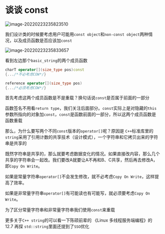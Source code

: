 # 谈谈 const

![image-20220223235823510](https://s2.loli.net/2022/02/23/eO9WJa8bjRk45UP.png)

我们设计类的时候要考虑用户可能用`const object`和`non-const object`两种情况，以及成员函数是否应该加`const`

![image-20220223235833657](https://s2.loli.net/2022/02/23/EQZrUo5JjLfneHC.png)

看到左边那个`basic_string`的两个成员函数

```cpp
charT operator[](size_type pos)const
{.../*不必考虑COW*/}

reference operator[](size_type pos)
{.../*必须考虑COW*/}
```

首先考虑这两个成员函数是不是重载？换句话说`const`是否属于前面的一部分

函数签名不用看`return type`，我们关注后面部分。`const`实际上是对隐藏的`this`参数所指向的对象加`const`，`const`是函数前面的一部分，所以这两个成员函数是函数重载

那么，为什么要写两个不同`const`版本的`operator[]`呢？原因是 `C++`标准库里的`string`采用了引用计数的共享技术（设计模式），一个字符串和它拷贝出来的字符串是共享的

既然字符串是共享的，那么就要考虑数据变化的情况。如果直接改内容，那么几个共享的字符串会一起改。我们要改A就要让A不再和B、C共享，然后再去修改A，即`Copy On Write`。

如果是常量字符串`operator[]`不会发生修改，就不必考虑`Copy On Write`，这样提高了效率。

如果是非常量字符串`operator[]`有可能读也有可能写，就必须要考虑`Copy On Write`。

为了区分常量字符串和非常量字符串我们使用`const`来重载

更多关于`C++ string`的可以看一下陈硕前辈的 《Linux 多线程服务端编程》的12.7 再探 `std::string`里面还提到了`SSO`优化